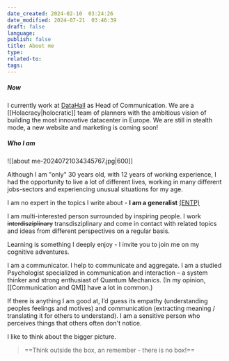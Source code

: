 ```yaml
---
date_created: 2024-02-10  03:24:26
date_modified: 2024-07-21  03:46:39
draft: false
language: 
publish: false
title: About me
type: 
related-to: 
tags:
---
```

##### Now

I currently work at [DataHall](https://datahall.de) as Head of Communication.
We are a [[Holacracy|holocratic]] team of planners with the ambitious vision of building the most innovative datacenter in Europe. We are still in stealth mode, a new website and marketing is coming soon!

##### Who I am

![[about me-20240721034345767.jpg|600]]


Although I am "only" 30 years old, with 12 years of working experience, I had the opportunity to live a lot of different lives, working in many different jobs-sectors and experiencing unusual situations for my age.

I am no expert in the topics I write about - **I am a generalist** [(ENTP)](https://www.16personalities.com/entp-personality)

I am multi-interested person surrounded by inspiring people.
I work ~~interdisziplinary~~ transdisziplinary and come in contact with related topics and ideas from different perspectives on a regular basis.

Learning is something I deeply enjoy - I invite you to join me on my cognitive adventures.

I am a communicator. I help to communicate and aggregate.
I am a studied Psychologist specialized in communication and interaction – a system thinker and strong enthusiast of Quantum Mechanics. (In my opinion, [[Communication and QM]] have a lot in common.)


If there is anything I am good at, I’d guess its empathy (understanding peoples feelings and motives) and communication (extracting meaning / translating it for others to understand). I am a sensitive person who perceives things that others often don't notice. 

I like to think about the bigger picture.

> ==Think outside the box, an remember - there is no box!==



